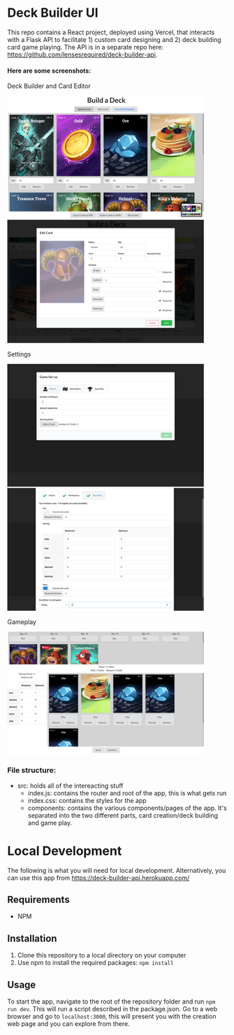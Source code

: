 # Deck Builder UI

This repo contains a React project, deployed using Vercel, that interacts with a Flask API to facilitate 1) custom card designing and 2) deck building card game playing. The API is in a separate repo here:  https://github.com/lensesrequired/deck-builder-api.

#### Here are some screenshots:

Deck Builder and Card Editor

<img alt="DeckBuilder" src="./doc_images/DeckBuilder.png" width="450"/><img alt="CardEditor" src="./doc_images/CardEditor.png" width="450"/>

Settings

<img alt="GameSettings" src="./doc_images/GameSettings.png" width="450"/><img alt="TurnSettings" src="./doc_images/TurnSettings.png" width="450"/>

Gameplay

<img alt="Gameplay" src="./doc_images/Gameplay.png" width="450"/>

### File structure:
- src: holds all of the intereacting stuff
  - index.js: contains the router and root of the app, this is what gets run
  - index.css: contains the styles for the app
  - components: contains the various components/pages of the app. It's separated into the two different parts, card creation/deck building and game play.

# Local Development
The following is what you will need for local development. Alternatively, you can use this app from https://deck-builder-api.herokuapp.com/

## Requirements
- NPM

## Installation 
1) Clone this repository to a local directory on your computer
2) Use npm to install the required packages:  `npm install`

## Usage
To start the app, navigate to the root of the repository folder and run `npm run dev`. This will run a script described in the package.json.
Go to a web browser and go to `localhost:3000`, this will present you with the creation web page and you can explore from there.
